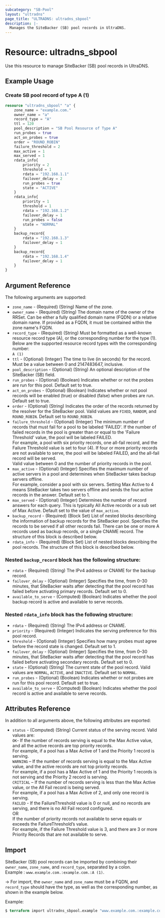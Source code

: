 ```yaml
---
subcategory: "SB-Pool"
layout: "ultradns"
page_title: "ULTRADNS: ultradns_sbpool"
description: |-
  Manages the SiteBacker (SB) pool records in UltraDNS.
---
```


# Resource: ultradns_sbpool

Use this resource to manage SiteBacker (SB) pool records in UltraDNS.

## Example Usage

### Create SB pool record of type A (1)

```terraform
resource "ultradns_sbpool" "a" {
    zone_name = "example.com."
    owner_name = "a"
    record_type = "A"
    ttl = 120
    pool_description = "SB Pool Resource of Type A"
    run_probes = true
    act_on_probes = true
    order = "ROUND_ROBIN"
    failure_threshold = 2
    max_active = 1
    max_served = 1
    rdata_info{
        priority = 2
        threshold = 1
        rdata = "192.168.1.1"
        failover_delay = 2
        run_probes = true
        state = "ACTIVE"
    }
    rdata_info{
        priority = 1
        threshold = 1
        rdata = "192.168.1.2"
        failover_delay = 1
        run_probes = false
        state = "NORMAL"
    }
    backup_record{
        rdata = "192.168.1.3"
        failover_delay = 1
    }
    backup_record{
        rdata = "192.168.1.4"
        failover_delay = 1
    }
}
```

## Argument Reference

The following arguments are supported:

* `zone_name` - (Required) (String) Name of the zone.
* `owner_name` - (Required) (String) The domain name of the owner of the RRSet. Can be either a fully qualified domain name (FQDN) or a relative domain name. If provided as a FQDN, it must be contained within the zone name's FQDN.
* `record_type` - (Required) (String) Must be formatted as a well-known resource record type (A), or the corresponding number for the type (1).<br/>
Below are the supported resource record types with the corresponding number:<br/>
`A (1)`
* `ttl` - (Optional) (Integer) The time to live (in seconds) for the record. Must be a value between 0 and 2147483647, inclusive.
* `pool_description` - (Optional) (String) An optional description of the SiteBacker (SB) field.
* `run_probes` - (Optional) (Boolean) Indicates whether or not the probes are run for this pool. Default set to true.
* `act_on_probes` - (Optional) (Boolean) Indicates whether or not pool records will be enabled (true) or disabled (false) when probes are run. Default set to true.
* `order` - (Optional) (String) Indicates the order of the records returned by the resolver for the SiteBacker pool. Valid values are `FIXED`, `RANDOM`, and `ROUND_ROBIN`. Default set to `ROUND_ROBIN`.
* `failure_threshold` - (Optional) (Integer) The minimum number of records that must fail for a pool to be labeled 'FAILED'. If the number of failed records in the pool is greater than or equal to the 'Failure Threshold' value, the pool will be labeled FAILED.<br/>
For example, a pool with six priority records, one all-fail record, and the Failure Threshold value is set to four (4). If four or more priority records are not available to serve, the pool will be labeled FAILED, and the all-fail record will be served.<br/>
Valid value between 0 and the number of priority records in the pool.
* `max_active` - (Optional) (Integer) Specifies the maximum number of active servers in a pool and determines when SiteBacker takes backup servers offline.<br/>
For example, consider a pool with six servers. Setting Max Active to 4 means SiteBacker takes two servers offline and sends the four active records in the answer. Default set to 1.
* `max_served` - (Optional) (Integer) Determines the number of record answers for each query. This is typically All Active records or a sub set of Max Active. Default set to the value of `max_active`.
* `backup_record` - (Required) (Block Set) List of nested blocks describing the information of backup records for the SiteBacker pool. Specifies the records to be served if all other records fail. There can be one or more A records used as backup records, or a single CNAME record. The structure of this block is described below.
* `rdata_info` - (Required) (Block Set) List of nested blocks describing the pool records. The structure of this block is described below.

### Nested `backup_record` block has the following structure:

* `rdata` - (Required) (String) The IPv4 address or CNAME for the backup record.
* `failover_delay` - (Optional) (Integer) Specifies the time, from 0–30 minutes, that SiteBacker waits after detecting that the pool record has failed before activating primary records. Default set to 0.
* `available_to_serve` - (Computed) (Boolean) Indicates whether the pool backup record is active and available to serve records.

### Nested `rdata_info` block has the following structure:

* `rdata` - (Required) (String) The IPv4 address or CNAME.
* `priority` - (Required) (Integer) Indicates the serving preference for this pool record.
* `threshold` - (Optional) (Integer) Specifies how many probes must agree before the record state is changed. Default set to 1.
* `failover_delay` - (Optional) (Integer) Specifies the time, from 0–30 minutes, that SiteBacker waits after detecting that the pool record has failed before activating secondary records. Default set to 0.
* `state` - (Optional) (String) The current state of the pool record. Valid values are `NORMAL`, `ACTIVE`, and `INACTIVE`. Default set to `NORMAL`.
* `run_probes` - (Optional) (Boolean) Indicates whether or not probes are run for this pool record. Default set to true.
* `available_to_serve` - (Computed) (Boolean) Indicates whether the pool record is active and available to serve records.

## Attributes Reference

In addition to all arguments above, the following attributes are exported:

* `status` - (Computed) (String)  Current status of the serving record. Valid values are:</br>
`OK`- If the number of records serving is equal to the Max Active value, and all the active records are top priority records.</br>
For example, if a pool has a Max Active of 1 and the Priority 1 record is serving.</br>
`WARNING` – If the number of records serving is equal to the Max Active value, and the active records are not top priority records.</br>
For example, if a pool has a Max Active of 1 and the Priority 1 records is not serving and the Priority 2 record is serving.</br>
`CRITICAL` – If the number of records serving is less than the Max Active value, or the All Fail record is being served.</br>
For example, if a pool has a Max Active of 2, and only one record is serving.</br>
`FAILED` - If the FailureThreshold value is 0 or null, and no records are serving, and there is no All Fail record configured.</br>OR</br>If the number of priority records not available to serve equals or exceeds the FailureThreshold’s value.</br>
For example, if the Failure Threshold value is 3, and there are 3 or more Priority Records that are not available to serve.

## Import

SiteBacker (SB) pool records can be imported by combining their `owner_name`, `zone_name`, and `record_type`, separated by a colon.<br/>
Example : `www.example.com.:example.com.:A (1)`.


-> For import, the `owner_name` and `zone_name` must be a FQDN, and `record_type` should have the type, as well as the corresponding number, as shown in the example below.

Example:
```terraform
$ terraform import ultradns_sbpool.example "www.example.com.:example.com.:A (1)" 
```